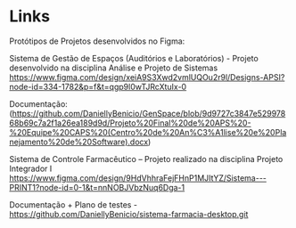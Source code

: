 # Links

Protótipos de Projetos desenvolvidos no Figma:

Sistema de Gestão de Espaços (Auditórios e Laboratórios) - Projeto desenvolvido na disciplina Análise e Projeto de Sistemas
https://www.figma.com/design/xeiA9S3Xwd2vmlUQOu2r9l/Designs-APSI?node-id=334-1782&p=f&t=qgp9l0wTJRcXtuIx-0

Documentação: (https://github.com/DaniellyBenicio/GenSpace/blob/9d9727c3847e52997868b69c7a2f1a26ea189d9d/Projeto%20Final%20de%20APS%20-%20Equipe%20CAPS%20(Centro%20de%20An%C3%A1lise%20e%20Planejamento%20de%20Software).docx)


Sistema de Controle Farmacêutico – Projeto realizado na disciplina Projeto Integrador I
https://www.figma.com/design/9HdVhhraFejFHnP1MJItYZ/Sistema---PRINT1?node-id=0-1&t=nnNOBJVbzNuq6Dga-1

Documentação + Plano de testes - https://github.com/DaniellyBenicio/sistema-farmacia-desktop.git






